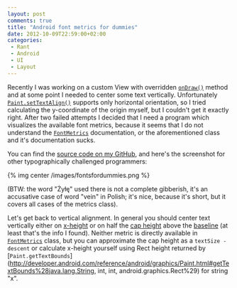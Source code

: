 ```yaml
---
layout: post
comments: true
title: "Android font metrics for dummies"
date: 2012-10-09T22:59:00+02:00
categories:
 - Rant
 - Android
 - UI
 - Layout
---
```


Recently I was working on a custom View with overridden [`onDraw()`](http://developer.android.com/reference/android/view/View.html#onDraw%28android.graphics.Canvas%29) method and at some point I needed to center some text vertically. Unfortunately [`Paint.setTextAlign()`](http://developer.android.com/reference/android/graphics/Paint.html#setTextAlign%28android.graphics.Paint.Align%29) supports only horizontal orientation, so I tried calculating the y-coordinate of the origin myself, but I couldn't get it exactly right. After two failed attempts I decided that I need a program which visualizes the available font metrics, because it seems that I do not understand the [`FontMetrics`](http://developer.android.com/reference/android/graphics/Paint.FontMetrics.html) documentation, or the aforementioned class and it's documentation sucks.

You can find the [source code on my GitHub](https://github.com/chalup/android-fontmetricstest), and here's the screenshot for other typographically challenged programmers:

{% img center /images/fontsfordummies.png %}

(BTW: the word "Żyłę" used there is not a complete gibberish, it's an accusative case of word "vein" in Polish; it's nice, because it's short, but it covers all cases of the metrics class).

Let's get back to vertical alignment. In general you should center text vertically either on [x-height](http://en.wikipedia.org/wiki/X-height) or on half the [cap height](http://en.wikipedia.org/wiki/Cap_height) above the [baseline](http://en.wikipedia.org/wiki/Baseline_%28typography%29) (at least that's the info I found). Neither metric is directly available in [`FontMetrics`](http://developer.android.com/reference/android/graphics/Paint.FontMetrics.html) class, but you can approximate the cap height as a `textSize - descent` or calculate x-height yourself using Rect height returned by [`Paint.getTextBounds`](http://developer.android.com/reference/android/graphics/Paint.html#getTextBounds%28java.lang.String, int, int, android.graphics.Rect%29) for string "x".
